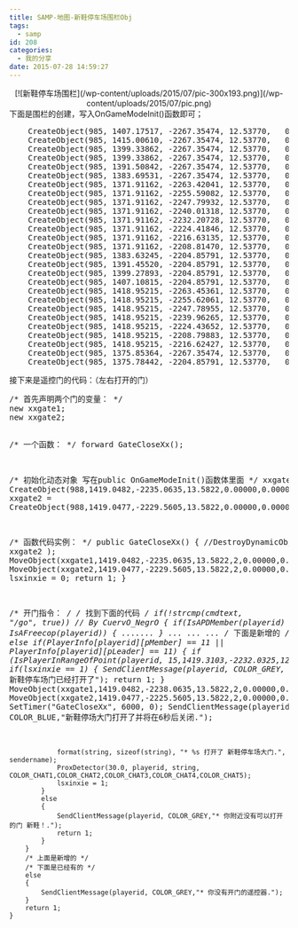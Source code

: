 ```yaml
---
title: SAMP-地图-新鞋停车场围栏Obj
tags:
  - samp
id: 208
categories:
  - 我的分享
date: 2015-07-28 14:59:27
---
```


<center>[![新鞋停车场围栏](/wp-content/uploads/2015/07/pic-300x193.png)](/wp-content/uploads/2015/07/pic.png)</center>
下面是围栏的创建，写入OnGameModeInit()函数即可；
<pre lang='c'>
 	CreateObject(985, 1407.17517, -2267.35474, 12.53770,   0.00000, 0.00000, 180.00000);
	CreateObject(985, 1415.00610, -2267.35474, 12.53770,   0.00000, 0.00000, 180.00000);
	CreateObject(985, 1399.33862, -2267.35474, 12.53770,   0.00000, 0.00000, 180.00000);
	CreateObject(985, 1399.33862, -2267.35474, 12.53770,   0.00000, 0.00000, 180.00000);
	CreateObject(985, 1391.50842, -2267.35474, 12.53770,   0.00000, 0.00000, 180.00000);
	CreateObject(985, 1383.69531, -2267.35474, 12.53770,   0.00000, 0.00000, 180.00000);
	CreateObject(985, 1371.91162, -2263.42041, 12.53770,   0.00000, 0.00000, 90.00000);
	CreateObject(985, 1371.91162, -2255.59082, 12.53770,   0.00000, 0.00000, 90.00000);
	CreateObject(985, 1371.91162, -2247.79932, 12.53770,   0.00000, 0.00000, 90.00000);
	CreateObject(985, 1371.91162, -2240.01318, 12.53770,   0.00000, 0.00000, 90.00000);
	CreateObject(985, 1371.91162, -2232.20728, 12.53770,   0.00000, 0.00000, 90.00000);
	CreateObject(985, 1371.91162, -2224.41846, 12.53770,   0.00000, 0.00000, 90.00000);
	CreateObject(985, 1371.91162, -2216.63135, 12.53770,   0.00000, 0.00000, 90.00000);
	CreateObject(985, 1371.91162, -2208.81470, 12.53770,   0.00000, 0.00000, 90.00000);
	CreateObject(985, 1383.63245, -2204.85791, 12.53770,   0.00000, 0.00000, 0.00000);
	CreateObject(985, 1391.45520, -2204.85791, 12.53770,   0.00000, 0.00000, 0.00000);
	CreateObject(985, 1399.27893, -2204.85791, 12.53770,   0.00000, 0.00000, 0.00000);
	CreateObject(985, 1407.10815, -2204.85791, 12.53770,   0.00000, 0.00000, 0.00000);
	CreateObject(985, 1418.95215, -2263.45361, 12.53770,   0.00000, 0.00000, -90.00000);
	CreateObject(985, 1418.95215, -2255.62061, 12.53770,   0.00000, 0.00000, -90.00000);
	CreateObject(985, 1418.95215, -2247.78955, 12.53770,   0.00000, 0.00000, -90.00000);
	CreateObject(985, 1418.95215, -2239.96265, 12.53770,   0.00000, 0.00000, -90.00000);
	CreateObject(985, 1418.95215, -2224.43652, 12.53770,   0.00000, 0.00000, -90.00000);
	CreateObject(985, 1418.95215, -2208.79883, 12.53770,   0.00000, 0.00000, -90.00000);
	CreateObject(985, 1418.95215, -2216.62427, 12.53770,   0.00000, 0.00000, -90.00000);
	CreateObject(985, 1375.85364, -2267.35474, 12.53770,   0.00000, 0.00000, 180.00000);
	CreateObject(985, 1375.78442, -2204.85791, 12.53770,   0.00000, 0.00000, 180.00000);
</pre>
接下来是遥控门的代码：（左右打开的门）
<pre lang='c'>
/* 首先声明两个门的变量： */
new xxgate1;
new xxgate2;

/* 一个函数： */
forward GateCloseXx();

/* 初始化动态对象 写在public OnGameModeInit()函数体里面 */
	xxgate1 = CreateObject(988,1419.0482,-2235.0635,13.5822,0.00000,0.00000,90.00000);
	xxgate2 = CreateObject(988,1419.0477,-2229.5605,13.5822,0.00000,0.00000,90.00000);

/* 函数代码实例： */
public GateCloseXx()
{
      //DestroyDynamicObject( xxgate2 );
      MoveObject(xxgate1,1419.0482,-2235.0635,13.5822,2,0.00000,0.00000,90.0000);
      MoveObject(xxgate2,1419.0477,-2229.5605,13.5822,2,0.00000,0.00000,90.0000);
      lsxinxie = 0;
      return 1;
}

/* 开门指令： */
		/* 找到下面的代码 */
	if(!strcmp(cmdtext, "/go", true)) // By CuervO_NegrO
	{
	    if(IsAPDMember(playerid) || IsAFreecop(playerid))
		{
			.......
		}
		...
		...
		...
		/* 下面是新增的 */
		else if(PlayerInfo[playerid][pMember] == 11 || PlayerInfo[playerid][pLeader] == 11)
		{
			if (IsPlayerInRangeOfPoint(playerid, 15,1419.3103,-2232.0325,12.8972))
			{
				if(lsxinxie == 1) { SendClientMessage(playerid, COLOR_GREY, "** 新鞋停车场门已经打开了"); return 1; }
		      	MoveObject(xxgate1,1419.0482,-2238.0635,13.5822,2,0.00000,0.00000,90.0000);
		      	MoveObject(xxgate2,1419.0477,-2225.5605,13.5822,2,0.00000,0.00000,90.0000);
		      	SetTimer("GateCloseXx", 6000, 0);
		      	SendClientMessage(playerid, COLOR_BLUE,"新鞋停场大门打开了并将在6秒后关闭.");

		      	format(string, sizeof(string), "* %s 打开了 新鞋停车场大门.", sendername);
		      	ProxDetector(30.0, playerid, string, COLOR_CHAT1,COLOR_CHAT2,COLOR_CHAT3,COLOR_CHAT4,COLOR_CHAT5);
		      	lsxinxie = 1;
			}
			else
			{
				SendClientMessage(playerid, COLOR_GREY,"* 你附近没有可以打开的门 新鞋！.");
				return 1;
			}
		}
		/* 上面是新增的 */
		/* 下面是已经有的 */
		else
		{
			SendClientMessage(playerid, COLOR_GREY,"* 你没有开门的遥控器.");
		}
		return 1;
	}
</pre>